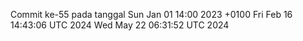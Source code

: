Commit ke-55 pada tanggal Sun Jan 01 14:00 2023 +0100
Fri Feb 16 14:43:06 UTC 2024
Wed May 22 06:31:52 UTC 2024
